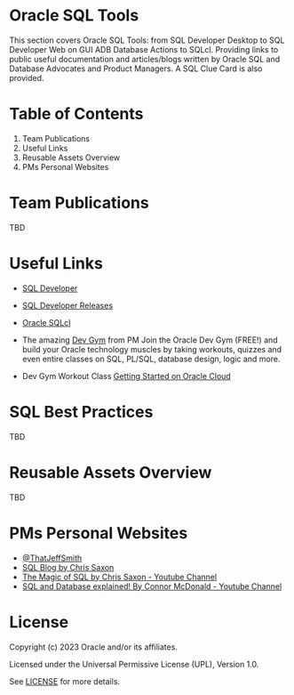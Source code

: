 # Oracle SQL Tools 
This section covers Oracle SQL Tools: from SQL Developer Desktop to SQL Developer Web on GUI ADB Database Actions to SQLcl.
Providing links to public useful documentation and articles/blogs written by Oracle SQL and Database Advocates and Product Managers.
A SQL Clue Card is also provided.

# Table of Contents

1. Team Publications
2. Useful Links
3. Reusable Assets Overview
4. PMs Personal Websites

# Team Publications
TBD

# Useful Links
- [SQL Developer](https://www.oracle.com/uk/database/sqldeveloper/)
- [SQL Developer Releases](https://docs.oracle.com/en/database/oracle/sql-developer/)
- [Oracle SQLcl](https://www.oracle.com/uk/database/sqldeveloper/technologies/sqlcl/)

- The amazing [Dev Gym](https://devgym.oracle.com/pls/apex/f?p=10001:20011::::20011::) from PM Join the Oracle Dev Gym (FREE!) and build your Oracle technology muscles by taking workouts, quizzes and even entire classes on SQL, PL/SQL, database design, logic and more.
- Dev Gym Workout Class [Getting Started on Oracle Cloud](https://devgym.oracle.com/pls/apex/f?p=10001:29:4444375111375:::29:P29_CLASS_ID:20342&cs=1qfK8bInptu93se5QM5iMzsT-iih_gFsY78j308d3ZUzrCzX2c0-kgiimo59pm0c_NblFShALC1oOB8MosiaSYQ)


# SQL Best Practices
TBD

# Reusable Assets Overview
TBD


# PMs Personal Websites

- [@ThatJeffSmith](https://www.thatjeffsmith.com/)
- [SQL Blog by Chris Saxon](https://blogs.oracle.com/sql)
- [The Magic of SQL by Chris Saxon - Youtube Channel](https://www.youtube.com/c/TheMagicofSQL)
- [SQL and Database explained! By Connor McDonald - Youtube Channel](https://www.youtube.com/@DatabaseDude)

# License

Copyright (c) 2023 Oracle and/or its affiliates.

Licensed under the Universal Permissive License (UPL), Version 1.0.

See [LICENSE](https://github.com/oracle-devrel/technology-engineering/blob/folder-structure/LICENSE) for more details.
